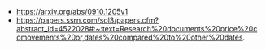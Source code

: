 - https://arxiv.org/abs/0910.1205v1
- https://papers.ssrn.com/sol3/papers.cfm?abstract_id=4522028#:~:text=Research%20documents%20price%20comovements%20or,dates%20compared%20to%20other%20dates.